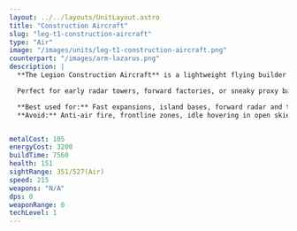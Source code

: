 ```yaml
---
layout: ../../layouts/UnitLayout.astro
title: "Construction Aircraft"
slug: "leg-t1-construction-aircraft"
type: "Air"
image: "/images/units/leg-t1-construction-aircraft.png"
counterpart: "/images/arm-lazarus.png"
description: |
  **The Legion Construction Aircraft** is a lightweight flying builder designed for rapid expansion and flexible base layouts. While fragile and completely unarmed, it compensates with high speed and full aerial mobility, allowing it to reach remote or contested build zones quickly.

  Perfect for early radar towers, forward factories, or sneaky proxy bases, this aircraft enables Legion to maintain map control and establish infrastructure where ground units would struggle to reach. Keep it protected — even basic anti-air can bring it down quickly.

  **Best used for:** Fast expansions, island bases, forward radar and turrets  
  **Avoid:** Anti-air fire, frontline zones, idle hovering in open skies


metalCost: 105
energyCost: 3200
buildTime: 7560
health: 151
sightRange: 351/527(Air)
speed: 215
weapons: "N/A"
dps: 0
weaponRange: 0
techLevel: 1
---
```

